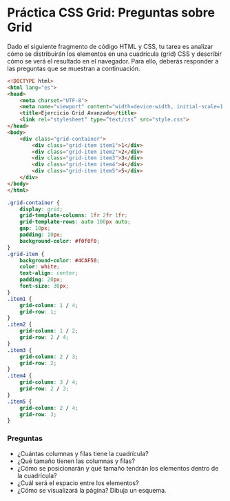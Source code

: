 # Práctica CSS Grid: Preguntas sobre Grid

Dado el siguiente fragmento de código HTML y CSS, tu tarea es analizar cómo se distribuirán los elementos en una cuadrícula (grid) CSS y describir cómo se verá el resultado en el navegador. Para ello, deberás responder a las preguntas que se muestran a continuación.

```html
<!DOCTYPE html>
<html lang="es">
<head>
    <meta charset="UTF-8">
    <meta name="viewport" content="width=device-width, initial-scale=1.0">
    <title>Ejercicio Grid Avanzado</title>
    <link rel="stylesheet" type=”text/css” src="style.css">
</head>
<body>
    <div class="grid-container">
        <div class="grid-item item1">1</div>
        <div class="grid-item item2">2</div>
        <div class="grid-item item3">3</div>
        <div class="grid-item item4">4</div>
        <div class="grid-item item5">5</div>
    </div>
</body>
</html>
```

```css
.grid-container {
    display: grid;
    grid-template-columns: 1fr 2fr 1fr;
    grid-template-rows: auto 100px auto;
    gap: 10px;
    padding: 10px;
    background-color: #f0f0f0;
}
.grid-item {
    background-color: #4CAF50;
    color: white;
    text-align: center;
    padding: 20px;
    font-size: 30px;
}
.item1 {
    grid-column: 1 / 4;
    grid-row: 1;
}
.item2 {
    grid-column: 1 / 2;
    grid-row: 2 / 4;
}
.item3 {
    grid-column: 2 / 3;
    grid-row: 2;
}
.item4 {
    grid-column: 3 / 4;
    grid-row: 2 / 3;
}
.item5 {
    grid-column: 2 / 4;
    grid-row: 3;
}
```

### Preguntas
- ¿Cuántas columnas y filas tiene la cuadrícula?
- ¿Qué tamaño tienen las columnas y filas?
- ¿Cómo se posicionarán y qué tamaño tendrán los elementos dentro de la cuadrícula?
- ¿Cuál será el espacio entre los elementos?
- ¿Cómo se visualizará la página? Dibuja un esquema.